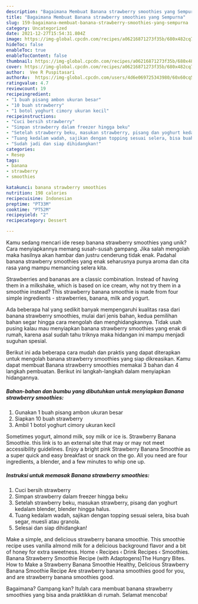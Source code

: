```yaml
---
description: "Bagaimana Membuat Banana strawberry smoothies yang Sempurna"
title: "Bagaimana Membuat Banana strawberry smoothies yang Sempurna"
slug: 159-bagaimana-membuat-banana-strawberry-smoothies-yang-sempurna
category: Uncategorized
date: 2021-12-27T15:54:31.804Z
image: https://img-global.cpcdn.com/recipes/a06216871273f35b/680x482cq70/banana-strawberry-smoothies-foto-resep-utama.jpg
hideToc: false
enableToc: true
enableTocContent: false
thumbnail: https://img-global.cpcdn.com/recipes/a06216871273f35b/680x482cq70/banana-strawberry-smoothies-foto-resep-utama.jpg
cover: https://img-global.cpcdn.com/recipes/a06216871273f35b/680x482cq70/banana-strawberry-smoothies-foto-resep-utama.jpg
author:  Vee R Puspitasari
authorAv:  https://img-global.cpcdn.com/users/4d6e069725343980/60x60cq50/avatar.jpg
ratingvalue: 4.7
reviewcount: 19
recipeingredient:
- "1 buah pisang ambon ukuran besar"
- "10 buah strawberry"
- "1 botol yoghurt cimory ukuran kecil"
recipeinstructions:
- "Cuci bersih strawberry"
- "Simpan strawberry dalam freezer hingga beku"
- "Setelah strawberry beku, masukan strawberry, pisang dan yoghurt kedalam blender, blender hingga halus."
- "Tuang kedalam wadah, sajikan dengan topping sesuai selera, bisa buah segar, muesli atau granola."
- "Sudah jadi dan siap dihidangkan!"
categories:
- Resep
tags:
- banana
- strawberry
- smoothies

katakunci: banana strawberry smoothies 
nutrition: 198 calories
recipecuisine: Indonesian
preptime: "PT33M"
cooktime: "PT52M"
recipeyield: "2"
recipecategory: Dessert

---
```



Kamu sedang mencari ide resep banana strawberry smoothies yang unik? Cara menyiapkannya memang susah-susah gampang. Jika salah mengolah maka hasilnya akan hambar dan justru cenderung tidak enak. Padahal banana strawberry smoothies yang enak seharusnya punya aroma dan cita rasa yang mampu memancing selera kita.


Strawberries and bananas are a classic combination. Instead of having them in a milkshake, which is based on ice cream, why not try them in a smoothie instead? This strawberry banana smoothie is made from four simple ingredients - strawberries, banana, milk and yogurt.

Ada beberapa hal yang sedikit banyak mempengaruhi kualitas rasa dari banana strawberry smoothies, mulai dari jenis bahan, kedua pemilihan bahan segar hingga cara mengolah dan menghidangkannya. Tidak usah pusing kalau mau menyiapkan banana strawberry smoothies yang enak di rumah, karena asal sudah tahu triknya maka hidangan ini mampu menjadi suguhan spesial.


Berikut ini ada beberapa cara mudah dan praktis yang dapat diterapkan untuk mengolah banana strawberry smoothies yang siap dikreasikan. Kamu dapat membuat Banana strawberry smoothies memakai 3 bahan dan 4 langkah pembuatan. Berikut ini langkah-langkah dalam menyiapkan hidangannya.

<!--inarticleads1-->

##### Bahan-bahan dan bumbu yang dibutuhkan untuk menyiapkan Banana strawberry smoothies:

1. Gunakan 1 buah pisang ambon ukuran besar
1. Siapkan 10 buah strawberry
1. Ambil 1 botol yoghurt cimory ukuran kecil


Sometimes yogurt, almond milk, soy milk or ice is. Strawberry Banana Smoothie. this link is to an external site that may or may not meet accessibility guidelines. Enjoy a bright pink Strawberry Banana Smoothie as a super quick and easy breakfast or snack on the go. All you need are four ingredients, a blender, and a few minutes to whip one up. 

<!--inarticleads2-->

##### Instruksi untuk memasak Banana strawberry smoothies:

1. Cuci bersih strawberry
1. Simpan strawberry dalam freezer hingga beku
1. Setelah strawberry beku, masukan strawberry, pisang dan yoghurt kedalam blender, blender hingga halus.
1. Tuang kedalam wadah, sajikan dengan topping sesuai selera, bisa buah segar, muesli atau granola.
1. Selesai dan siap dihidangkan!

Make a simple, and delicious strawberry banana smoothie. This smoothie recipe uses vanilla almond milk for a delicious background flavor and a bit of honey for extra sweetness. Home ‹ Recipes ‹ Drink Recipes ‹ Smoothies. Banana Strawberry Smoothie Recipe (with Adaptogens)The Hungry Bites. How to Make a Strawberry Banana Smoothie Healthy, Delicious Strawberry Banana Smoothie Recipe Are strawberry banana smoothies good for you, and are strawberry banana smoothies good. 

Bagaimana? Gampang kan? Itulah cara membuat banana strawberry smoothies yang bisa anda praktikkan di rumah. Selamat mencoba!
